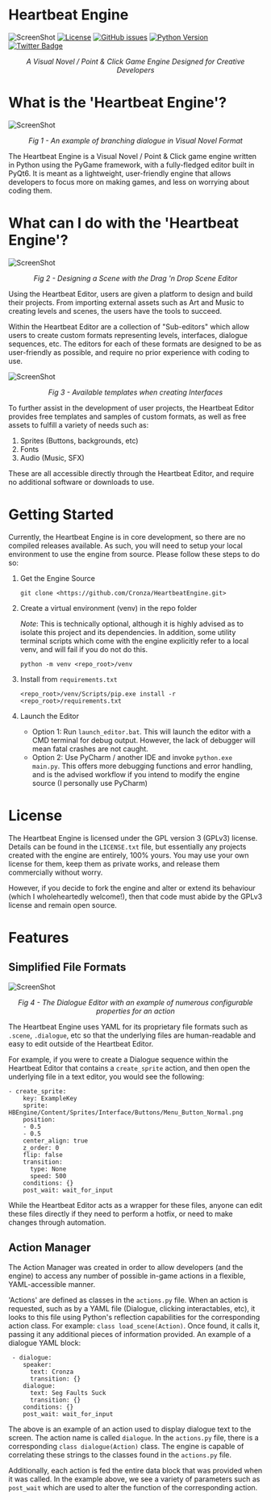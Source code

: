 # Heartbeat Engine
![ScreenShot](Images/HeartbeatEngine_Banner.jpg?raw=true "Heartbeat Engine Banner")
[![License](https://img.shields.io/badge/license-GPLv3-blue?label=license&style=flat-square)](LICENSE.txt)
[![GitHub issues](https://img.shields.io/github/issues-raw/Cronza/HeartbeatEngine?style=flat-square)](https://github.com/Cronza/HeartbeatEngine/issues)
[![Python Version](https://img.shields.io/badge/python-3.12-4B8BBE?style=flat-square)](https://www.python.org/downloads/release/python-380/)
[![Twitter Badge](https://img.shields.io/badge/Twitter-Profile-informational?style=flat-square&logo=twitter&logoColor=white&color=1CA2F1)](https://twitter.com/SomeCronzaGuy)

<p align="center"><em>A Visual Novel / Point & Click Game Engine Designed for Creative Developers</em></p>

# What is the 'Heartbeat Engine'?
![ScreenShot](Images/v02_Dialogue_Scene.png?raw=true "Dialogue Scene")
<p align="center"><em>Fig 1 - An example of branching dialogue in Visual Novel Format</em></p>

The Heartbeat Engine is a Visual Novel / Point & Click game engine written in Python using the PyGame framework, with a fully-fledged editor built in PyQt6. It is meant as a lightweight, user-friendly engine that allows developers to focus more on making games, and less on worrying about coding them.

# What can I do with the 'Heartbeat Engine'?
![ScreenShot](Images/General_Editor_Example.png?raw=true "General Editor Example")
<p align="center"><em>Fig 2 - Designing a Scene with the Drag 'n Drop Scene Editor</em></p>

Using the Heartbeat Editor, users are given a platform to design and build their projects. From importing external assets such as Art and Music to creating levels and scenes, the users have the tools to succeed.

Within the Heartbeat Editor are a collection of "Sub-editors" which allow users to create custom formats representing levels, interfaces, dialogue sequences, etc. The editors for each of these formats are designed to be as user-friendly as possible, and require no prior experience with coding to use.

![ScreenShot](Images/Interface_Editor_Template_Options.jpg?raw=true "Interface Template Options")
<p align="center"><em>Fig 3 - Available templates when creating Interfaces</em></p>

To further assist in the development of user projects, the Heartbeat Editor provides free templates and samples of custom formats, as well as free assets to fulfill a variety of needs such as:

1. Sprites (Buttons, backgrounds, etc)
2. Fonts
3. Audio (Music, SFX)

These are all accessible directly through the Heartbeat Editor, and require no additional software or downloads to use.

# Getting Started
Currently, the Heartbeat Engine is in core development, so there are no compiled releases available. As such, you will need to setup your local environment to use the engine from source. Please follow these steps to do so:

1. Get the Engine Source

    ```
    git clone <https://github.com/Cronza/HeartbeatEngine.git>
    ```

2. Create a virtual environment (venv) in the repo folder

    *Note*: This is technically optional, although it is highly advised as to isolate this project and its dependencies. In addition, some utility terminal scripts which come with the engine explicitly refer to a local venv, and will fail if you do not do this.
    ```
    python -m venv <repo_root>/venv
    ```
    
3. Install from `requirements.txt`

    ```
    <repo_root>/venv/Scripts/pip.exe install -r <repo_root>/requirements.txt
    ```
   
4. Launch the Editor
    
    - Option 1: Run `launch_editor.bat`. This will launch the editor with a CMD terminal for debug output. However, the lack of debugger will mean fatal crashes are not caught.
    - Option 2: Use PyCharm / another IDE and invoke `python.exe main.py`. This offers more debugging functions and error handling, and is the advised workflow if you intend to modify the engine source (I personally use PyCharm)
   

# License
The Heartbeat Engine is licensed under the GPL version 3 (GPLv3) license. Details can be found in the `LICENSE.txt` file, but essentially any projects created with the engine are entirely, 100% yours. You may use your own license for them, keep them as private works, and release them commercially without worry. 

However, if you decide to fork the engine and alter or extend its behaviour (which I wholeheartedly welcome!), then that code must abide by the GPLv3 license and remain open source.
 
# Features
## Simplified File Formats
![ScreenShot](Images/HBEditor_Dialogue_Editor.png?raw=true "Dialogue Scene")
<p align="center"><em>Fig 4 - The Dialogue Editor with an example of numerous configurable properties for an action</em></p>

The Heartbeat Engine uses YAML for its proprietary file formats such as `.scene`, `.dialogue`, etc so that the underlying files are human-readable and easy to edit outside of the Heartbeat Editor.

For example, if you were to create a Dialogue sequence within the Heartbeat Editor that contains a `create_sprite` action, and then open the underlying file in a text editor, you would see the following:

```
- create_sprite:
    key: ExampleKey
    sprite: HBEngine/Content/Sprites/Interface/Buttons/Menu_Button_Normal.png
    position:
    - 0.5
    - 0.5
    center_align: true
    z_order: 0
    flip: false
    transition:
      type: None
      speed: 500
    conditions: {}
    post_wait: wait_for_input
```

While the Heartbeat Editor acts as a wrapper for these files, anyone can edit these files directly if they need to perform a hotfix, or need to make changes through automation.

## Action Manager
The Action Manager was created in order to allow developers (and the engine) to access any number of possible in-game actions in a flexible, YAML-accessible manner.

'Actions' are defined as classes in the `actions.py` file. When an action is requested, such as by a YAML file (Dialogue, clicking interactables, etc), it looks to this file using Python's reflection capabilities for the corresponding action class. For example: `class load_scene(Action)`. Once found, it calls it, passing it any additional pieces of information provided. An example of a dialogue YAML block:

```
 - dialogue:
    speaker:
      text: Cronza
      transition: {}
    dialogue:
      text: Seg Faults Suck
      transition: {}
    conditions: {}
    post_wait: wait_for_input
```
The above is an example of an action used to display dialogue text to the screen. The action name is called `dialogue`. In the `actions.py` file, there is a corresponding `class dialogue(Action)` class. The engine is capable of correlating these strings to the classes found in the `actions.py` file. 

Additionally, each action is fed the entire data block that was provided when it was called. In the example above, we see a variety of parameters such as `post_wait` which are used to alter the function of the corresponding action. 
